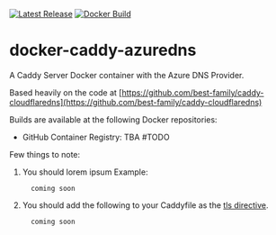 [![Latest Release][version-image]][version-url]
[![Docker Build][gh-actions-image]][gh-actions-url]

# docker-caddy-azuredns

A Caddy Server Docker container with the Azure DNS Provider.

Based heavily on the code at [https://github.com/best-family/caddy-cloudflaredns](https://github.com/best-family/caddy-cloudflaredns)

Builds are available at the following Docker repositories:

* GitHub Container Registry: TBA #TODO

Few things to note:

1. You should lorem ipsum Example:

      ```
        coming soon
      ```

2. You should add the following to your Caddyfile as the [tls directive](https://caddyserver.com/docs/caddyfile/directives/tls#tls).

   ```
     coming soon
   ```

[version-image]: https://img.shields.io/github/v/release/best-family/docker-caddy-azuredns?style=for-the-badge
[version-url]: https://github.com/best-family/docker-caddy-azuredns/releases

[gh-actions-image]: https://img.shields.io/github/actions/workflow/status/best-family/docker-caddy-azuredns/main.yml?style=for-the-badge
[gh-actions-url]: https://github.com/best-family/docker-caddy-azuredns/actions
